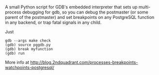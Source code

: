A small Python script for GDB's embedded interpreter that sets up multi-process
debugging for gdb, so you can debug the postmaster (or some parent of the
postmaster) and set breakpoints on any PostgreSQL function in any backend, or
trap fatal signals in any child.

Just

    gdb --args make check
    (gdb) source pggdb.py
    (gdb) break myfunction
    (gdb) run

More info at http://blog.2ndquadrant.com/processes-breakpoints-watchpoints-postgresql/
